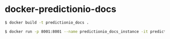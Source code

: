 # docker-predictionio-docs

```Bash
$ docker build -t predictionio_docs .
```
    
```Bash
$ docker run -p 8001:8001 --name predictionio_docs_instance -it predictionio_docs
```
